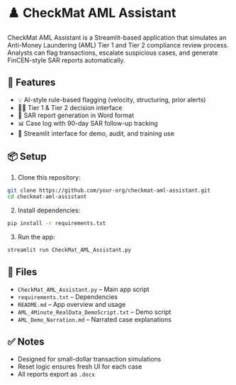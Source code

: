 # ♟️ CheckMat AML Assistant

CheckMat AML Assistant is a Streamlit-based application that simulates an Anti-Money Laundering (AML) Tier 1 and Tier 2 compliance review process. Analysts can flag transactions, escalate suspicious cases, and generate FinCEN-style SAR reports automatically.

## 🚀 Features

- 💡 AI-style rule-based flagging (velocity, structuring, prior alerts)
- 🧑‍💼 Tier 1 & Tier 2 decision interface
- 📄 SAR report generation in Word format
- 📊 Case log with 90-day SAR follow-up tracking
- 📂 Streamlit interface for demo, audit, and training use

## 📦 Setup

1. Clone this repository:
```bash
git clone https://github.com/your-org/checkmat-aml-assistant.git
cd checkmat-aml-assistant
```

2. Install dependencies:
```bash
pip install -r requirements.txt
```

3. Run the app:
```bash
streamlit run CheckMat_AML_Assistant.py
```

## 📁 Files

- `CheckMat_AML_Assistant.py` – Main app script
- `requirements.txt` – Dependencies
- `README.md` – App overview and usage
- `AML_4Minute_RealData_DemoScript.txt` – Demo script
- `AML_Demo_Narration.md` – Narrated case explanations

## ✅ Notes

- Designed for small-dollar transaction simulations
- Reset logic ensures fresh UI for each case
- All reports export as `.docx`

